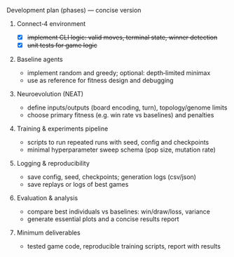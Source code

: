 Development plan (phases) — concise version

1) Connect‑4 environment
   - [x] <del>implement CLI logic: valid moves, terminal state, winner detection</del>
   - [x] <del>unit tests for game logic</del>

2) Baseline agents
   - implement random and greedy; optional: depth‑limited minimax
   - use as reference for fitness design and debugging

3) Neuroevolution (NEAT)
   - define inputs/outputs (board encoding, turn), topology/genome limits
   - choose primary fitness (e.g. win rate vs baselines) and penalties

4) Training & experiments pipeline
   - scripts to run repeated runs with seed, config and checkpoints
   - minimal hyperparameter sweep schema (pop size, mutation rate)

5) Logging & reproducibility
   - save config, seed, checkpoints; generation logs (csv/json)
   - save replays or logs of best games

6) Evaluation & analysis
   - compare best individuals vs baselines: win/draw/loss, variance
   - generate essential plots and a concise results report

7) Minimum deliverables
   - tested game code, reproducible training scripts, report with results